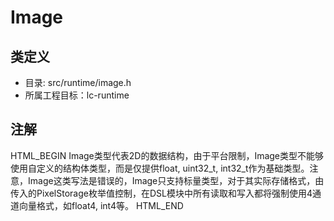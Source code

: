 # Image

## 类定义
* 目录: src/runtime/image.h
* 所属工程目标：lc-runtime

## 注解
HTML_BEGIN
Image类型代表2D的数据结构，由于平台限制，Image类型不能够使用自定义的结构体类型，而是仅提供float, uint32_t, int32_t作为基础类型。注意，Image<float2>这类写法是错误的，Image只支持标量类型，对于其实际存储格式，由传入的PixelStorage枚举值控制，在DSL模块中所有读取和写入都将强制使用4通道向量格式，如float4, int4等。
HTML_END